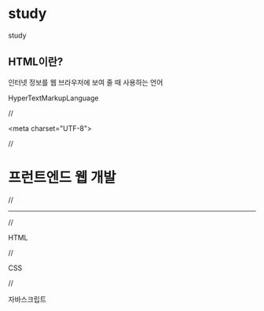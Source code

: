 # study
study


## HTML이란?

인터넷 정보를 웹 브라우저에 보여 줄 때 사용하는 언어

HyperTextMarkupLanguage

 

// <!DOCTYPE html>

<html lang="ko">

<head>

<meta charset="UTF-8">

<title>HTML 기본문서</title>

</head>

<body>



// <h1>프런트엔드 웹 개발</h1>

// <hr>

// <p>HTML</p>

// <p>CSS</p>

// <p>자바스크립트</p>

</body>

</html>


